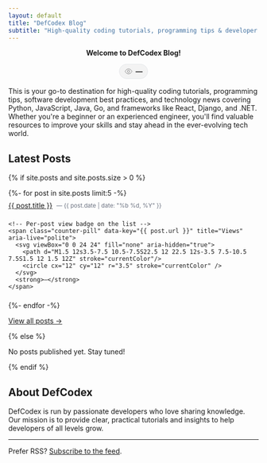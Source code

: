 ```yaml
---
layout: default
title: "DefCodex Blog"
subtitle: "High-quality coding tutorials, programming tips & developer insights"
---
```


<!-- Modern counter badge styles (scoped for this page) -->
<style>
  .counter-wrap { display:flex; justify-content:center; margin:.5rem 0 1rem; }
  .counter-pill {
    display:inline-flex; align-items:center; gap:.4rem;
    padding:.25rem .6rem; border:1px solid var(--border-color, #e5e7eb);
    border-radius:999px; background:var(--pill-bg, rgba(0,0,0,.04));
    font-size:.875rem; line-height:1.25rem;
  }
  .counter-pill svg { width:1rem; height:1rem; opacity:.75; flex:0 0 auto; }
  @media (prefers-color-scheme: dark) {
    .counter-pill { border-color: rgba(255,255,255,.18); background: rgba(255,255,255,.06); }
  }

  .posts-list { list-style:none; padding-left:0; }
  .posts-list li { margin:.5rem 0; display:flex; align-items:center; gap:.5rem; flex-wrap:wrap; }
  .posts-list small { color:var(--muted, #6b7280); }
</style>

<!-- Universal view counter helper with fallback: CountAPI -> hits.sh -->
<script>
  // Expose a single helper to fetch counters with graceful fallback.
  window.fetchCounter = async function ({ namespace, key }) {
    const fmt = (n) => new Intl.NumberFormat().format(n);

    // Provider 1: CountAPI
    try {
      const url1 = `https://api.countapi.xyz/hit/${encodeURIComponent(namespace)}/${encodeURIComponent(key)}`;
      const r1 = await fetch(url1, { cache: 'no-store' });
      if (r1.ok) {
        const d1 = await r1.json();
        if (typeof d1?.value === 'number') return fmt(d1.value);
      }
    } catch (_) { /* ignore */ }

    // Provider 2: hits.sh (returns { hits: N })
    try {
      const path = `${namespace}/${(key || 'home').replace(/^\/+/, '')}`.replace(/\/+$/, '');
      const url2 = `https://hits.sh/${encodeURIComponent(path)}.json?secure=1`;
      const r2 = await fetch(url2, { cache: 'no-store' });
      if (r2.ok) {
        const d2 = await r2.json();
        if (typeof d2?.hits === 'number') return fmt(d2.hits);
      }
    } catch (_) { /* ignore */ }

    return '—'; // if all fail
  };
</script>

<p style="text-align:center;">
  <strong>Welcome to DefCodex Blog!</strong>
</p>

<!-- Home page view counter -->
<div class="counter-wrap" aria-live="polite">
  <span class="counter-pill" title="Home views">
    <svg viewBox="0 0 24 24" fill="none" aria-hidden="true">
      <path d="M1.5 12s3.5-7.5 10.5-7.5S22.5 12 22.5 12s-3.5 7.5-10.5 7.5S1.5 12 1.5 12Z" stroke="currentColor"/>
      <circle cx="12" cy="12" r="3.5" stroke="currentColor" />
    </svg>
    <strong id="home-views">—</strong>
  </span>
</div>

<p>
  This is your go-to destination for high-quality coding tutorials, programming tips,
  software development best practices, and technology news covering Python, JavaScript,
  Java, Go, and frameworks like React, Django, and .NET. Whether you're a beginner
  or an experienced engineer, you'll find valuable resources to improve your skills
  and stay ahead in the ever-evolving tech world.
</p>

## Latest Posts

{% if site.posts and site.posts.size > 0 %}
<ul class="posts-list">
  {%- for post in site.posts limit:5 -%}
  <li>
    <a href="{{ post.url | relative_url }}">{{ post.title }}</a>
    <small> — {{ post.date | date: "%b %d, %Y" }}</small>

    <!-- Per-post view badge on the list -->
    <span class="counter-pill" data-key="{{ post.url }}" title="Views" aria-live="polite">
      <svg viewBox="0 0 24 24" fill="none" aria-hidden="true">
        <path d="M1.5 12s3.5-7.5 10.5-7.5S22.5 12 22.5 12s-3.5 7.5-10.5 7.5S1.5 12 1.5 12Z" stroke="currentColor"/>
        <circle cx="12" cy="12" r="3.5" stroke="currentColor" />
      </svg>
      <strong>—</strong>
    </span>
  </li>
  {%- endfor -%}
</ul>
<p><a href="{{ '/blog/' | relative_url }}">View all posts →</a></p>
{% else %}
<p>No posts published yet. Stay tuned!</p>
{% endif %}

## About DefCodex

<p>
  DefCodex is run by passionate developers who love sharing knowledge. Our mission is to provide clear, practical
  tutorials and insights to help developers of all levels grow.
</p>

<hr />

<p>
  Prefer RSS? <a href="{{ '/rss/' | relative_url }}">Subscribe to the feed</a>.
</p>

<!-- Counters script (home + per-post list) -->
<script>
  (function () {
    // Namespace from _config.yml (fallback to default if missing)
    const ns  = '{{ site.counter.namespace | default: "defcodex.github.io" }}';

    // Normalize Jekyll URLs to avoid duplicate keys (strip trailing slash; root -> 'home')
    const normalize = (p) => {
      const s = (p || '/').replace(/\/+$/, '');
      return s === '' || s === '/' ? 'home' : s;
    };

    // 1) Home page counter
    (function homeCounter() {
      const el  = document.getElementById('home-views');
      const key = 'home';
      window.fetchCounter({ namespace: ns, key })
        .then(val => { if (el) el.textContent = val; });
    })();

    // 2) Per-post counters shown in the latest list
    (function listCounters() {
      const pills = document.querySelectorAll('.counter-pill[data-key]');
      if (!pills.length) return;

      pills.forEach(pill => {
        const key = normalize(pill.getAttribute('data-key'));
        const strong = pill.querySelector('strong');

        window.fetchCounter({ namespace: ns, key })
          .then(val => { if (strong) strong.textContent = val; });
      });
    })();
  })();
</script>
